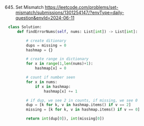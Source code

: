 645. Set Mismatch
https://leetcode.com/problems/set-mismatch/submissions/1301254147/?envType=daily-question&envId=2024-06-11

```python
class Solution:
    def findErrorNums(self, nums: List[int]) -> List[int]:

        # create ditionary 
        dups = missing = 0
        hashmap = {}   

        # create range in dictionary
        for x in range(1,len(nums)+1):
            hashmap[x] = 0

        # count if number seen        
        for x in nums:
            if x in hashmap:
                hashmap[x] += 1 

        # if dup, we see 2 in counts, if missing, we see 0
        dup = [k for k, v in hashmap.items() if v == 2]
        missing = [k for k, v in hashmap.items() if v == 0]

        return int(dup[0]), int(missing[0]) 
```
